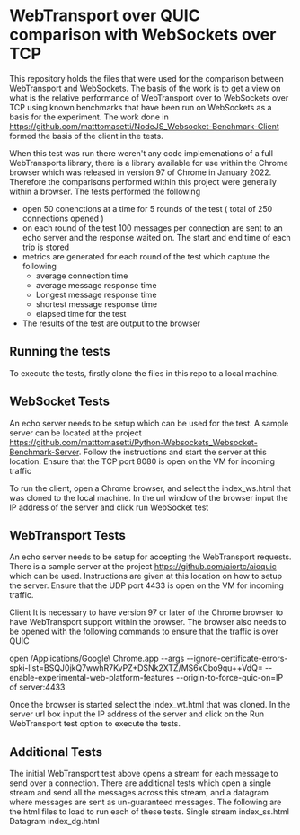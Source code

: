 # WebTransport over QUIC comparison with WebSockets over TCP

This repository holds the files that were used for the comparison between WebTransport and WebSockets. The basis of the work is to get a view on what is the relative
performance of WebTransport over to WebSockets over TCP using known benchmarks that have been run on WebSockets as a basis for the experiment. The work done in https://github.com/matttomasetti/NodeJS_Websocket-Benchmark-Client formed the basis of the client in the tests.

When this test was run there weren't any code implemenations of a full WebTransports library, there is a library available for use within the Chrome browser which
was released in version 97 of Chrome in January 2022. Therefore the comparisons performed within this project were generally within a browser. The tests performed the following

* open 50 conenctions at a time for 5 rounds of the test ( total of 250 connections opened )
* on each round of the test 100 messages per connection are sent to an echo server and the response waited on. The start and end time of each trip is stored
* metrics are generated for each round of the test which capture the following
   * average connection time
   * average message response time
   * Longest message response time
   * shortest message response time
   * elapsed time for the test
* The results of the test are output to the browser


## Running the tests

To execute the tests, firstly clone the files in this repo to a local machine.


## WebSocket Tests

An echo server needs to be setup which can be used for the test. A sample server can be located at the project https://github.com/matttomasetti/Python-Websockets_Websocket-Benchmark-Server. Follow the instructions and start the server at this location. Ensure that the TCP port 8080 is open on the VM for incoming traffic


To run the client, open a Chrome browser, and select the index_ws.html that was cloned to the local machine. In the url window of the browser input the IP address of the server and click run WebSocket test


## WebTransport Tests

An echo server needs to be setup for accepting the WebTransport requests. There is a sample server at the project https://github.com/aiortc/aioquic which can be used. Instructions are given at this location on how to setup the server. Ensure that the UDP port 4433 is open on the VM for incoming traffic.

Client
It is necessary to have version 97 or later of the Chrome browser to have WebTransport support within the browser. The browser also needs to be opened with the following commands to ensure that the traffic is over QUIC

open /Applications/Google\ Chrome.app --args --ignore-certificate-errors-spki-list=BSQJ0jkQ7wwhR7KvPZ+DSNk2XTZ/MS6xCbo9qu++VdQ= --enable-experimental-web-platform-features --origin-to-force-quic-on=IP of server:4433
  
Once the browser is started select the index_wt.html that was cloned. In the server url box input the IP address of the server and click on the Run WebTransport test option to execute the tests.
  
  
  
 ## Additional Tests
  The initial WebTransport test above opens a stream for each message to send over a connection. There are additional tests which open a single stream and send all the messages across this stream, and a datagram where messages are sent as un-guaranteed messages. The following are the html files to load to run each of these tests.
  Single stream    index_ss.html
  Datagram         index_dg.html
  







